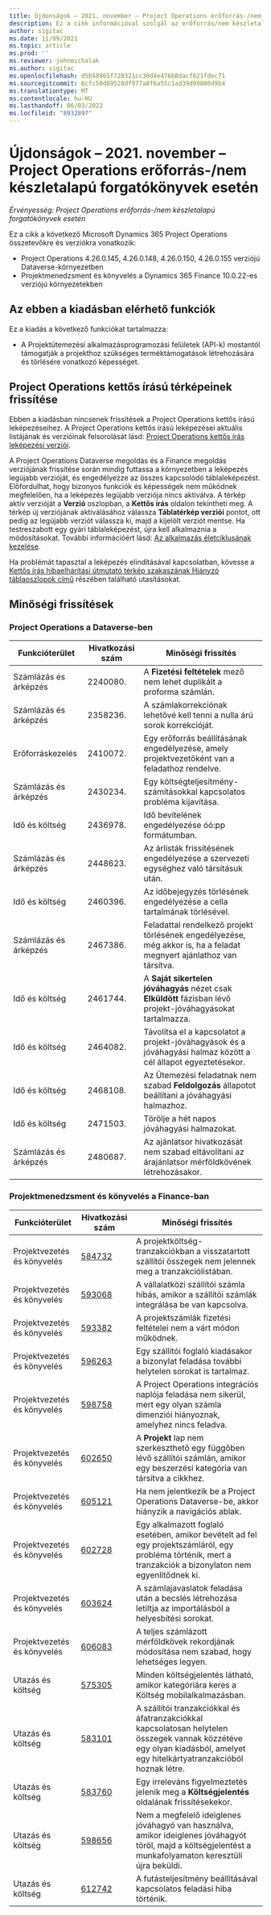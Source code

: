 ```yaml
---
title: Újdonságok – 2021. november – Project Operations erőforrás-/nem készletalapú forgatókönyvek esetén
description: Ez a cikk információval szolgál az erőforrás/nem készletalapú forgatókönyvek projektjeihez tartozó minőségi frissítésekről, amelyek a Project Operations 2021. novemberi kiadásában váltak elérhetővé.
author: sigitac
ms.date: 11/09/2021
ms.topic: article
ms.prod: ''
ms.reviewer: johnmichalak
ms.author: sigitac
ms.openlocfilehash: d5b58965f728321cc30d4e476b0dacf621fdec71
ms.sourcegitcommit: 6cfc50d89528df977a8f6a55c1ad39d99800d9b4
ms.translationtype: MT
ms.contentlocale: hu-HU
ms.lasthandoff: 06/03/2022
ms.locfileid: "8932897"
---
```

# <a name="whats-new-november-2021---project-operations-for-resourcenon-stocked-based-scenarios"></a>Újdonságok – 2021. november – Project Operations erőforrás-/nem készletalapú forgatókönyvek esetén

*Érvényesség: Project Operations erőforrás-/nem készletalapú forgatókönyvek esetén*

Ez a cikk a következő Microsoft Dynamics 365 Project Operations összetevőkre és verziókra vonatkozik:

- Project Operations 4.26.0.145, 4.26.0.148, 4.26.0.150, 4.26.0.155 verziójú Dataverse-környezetben
- Projektmenedzsment és könyvelés a Dynamics 365 Finance 10.0.22-es verziójú környezetekben

## <a name="features-included-in-this-release"></a>Az ebben a kiadásban elérhető funkciók

Ez a kiadás a következő funkciókat tartalmazza:

- A Projektütemezési alkalmazásprogramozási felületek (API-k) mostantól támogatják a projekthoz szükséges terméktámogatások létrehozására és törlésére vonatkozó képességet.

## <a name="project-operations-dual-write-maps-updates"></a>Project Operations kettős írású térképeinek frissítése

Ebben a kiadásban nincsenek frissítések a Project Operations kettős írású leképezéseihez. A Project Operations kettős írású leképezései aktuális listájának és verzióinak felsorolását lásd: [Project Operations kettős írás leképezési verziói](/dynamics365/project-operations/environment/resource-dual-write-maps).

A Project Operations Dataverse megoldás és a Finance megoldás verziójának frissítése során mindig futtassa a környezetben a leképezés legújabb verzióját, és engedélyezze az összes kapcsolódó táblaleképezést. Előfordulhat, hogy bizonyos funkciók és képességek nem működnek megfelelően, ha a leképezés legújabb verziója nincs aktiválva. A térkép aktív verzióját a **Verzió** oszlopban, a **Kettős írás** oldalon tekintheti meg. A térkép új verziójának aktiválásához válassza **Táblatérkép verziói** pontot, ott pedig az legújabb verziót válassza ki, majd a kijelölt verziót mentse. Ha testreszabott egy gyári táblaleképezést, újra kell alkalmaznia a módosításokat. További információért lásd: [Az alkalmazás életciklusának kezelése](/dynamics365/fin-ops-core/dev-itpro/data-entities/dual-write/app-lifecycle-management).

Ha problémát tapasztal a leképezés elindításával kapcsolatban, kövesse a [Kettős írás hibaelhárítási útmutató térkép szakaszának Hiányzó táblaoszlopok című](/dynamics365/fin-ops-core/dev-itpro/data-entities/dual-write/dual-write-troubleshooting-finops-upgrades#missing-table-columns-issue-on-maps) részében található utasításokat.

## <a name="quality-updates"></a>Minőségi frissítések

### <a name="project-operations-in-dataverse"></a>Project Operations a Dataverse-ben

| Funkcióterület | Hivatkozási szám | Minőségi frissítés |
| --- | --- | --- |
| Számlázás és árképzés | 2240080. | A **Fizetési feltételek** mező nem lehet duplikált a proforma számlán. |
| Számlázás és árképzés | 2358236. | A számlakorrekciónak lehetővé kell tenni a nulla árú sorok korrekcióját. |
| Erőforráskezelés | 2410072. | Egy erőforrás beállításának engedélyezése, amely projektvezetőként van a feladathoz rendelve. |
| Számlázás és árképzés | 2430234. | Egy költségteljesítmény-számításokkal kapcsolatos probléma kijavítása. |
| Idő és költség | 2436978. | Idő bevitelének engedélyezése óó:pp formátumban. |
| Számlázás és árképzés | 2448623. | Az árlisták frissítésének engedélyezése a szervezeti egységhez való társításuk után. |
| Idő és költség | 2460396. | Az időbejegyzés törlésének engedélyezése a cella tartalmának törlésével. |
| Számlázás és árképzés | 2467386. | Feladattal rendelkező projekt törlésének engedélyezése, még akkor is, ha a feladat megnyert ajánlathoz van társítva. |
| Idő és költség | 2461744. | A **Saját sikertelen jóváhagyás** nézet csak **Elküldött** fázisban lévő projekt-jóváhagyásokat tartalmazza. |
| Idő és költség | 2464082. | Távolítsa el a kapcsolatot a projekt-jóváhagyások és a jóváhagyási halmaz között a cél állapot egyeztetésekor. |
| Idő és költség | 2468108. | Az Ütemezési feladatnak nem szabad **Feldolgozás** állapotot beállítani a jóváhagyási halmazhoz. |
| Idő és költség | 2471503. | Törölje a hét napos jóváhagyási halmazokat. |
| Számlázás és árképzés | 2480687. | Az ajánlatsor hivatkozását nem szabad eltávolítani az árajánlatsor mérföldkövének létrehozásakor. |

### <a name="project-management-and-accounting-in-finance"></a>Projektmenedzsment és könyvelés a Finance-ban

| Funkcióterület | Hivatkozási szám | Minőségi frissítés |
| --- | --- | --- |
| Projektvezetés és könyvelés | [584732](https://fix.lcs.dynamics.com/Issue/Details/?bugId=584732) | A projektköltség-tranzakciókban a visszatartott szállítói összegek nem jelennek meg a tranzakciólistában. |
| Projektvezetés és könyvelés | [593068](https://fix.lcs.dynamics.com/Issue/Details/?bugId=593068) | A vállalatközi szállítói számla hibás, amikor a szállítói számlák integrálása be van kapcsolva. |
| Projektvezetés és könyvelés | [593382](https://fix.lcs.dynamics.com/Issue/Details/?bugId=593382) | A projektszámlák fizetési feltételei nem a várt módon működnek. |
| Projektvezetés és könyvelés | [596263](https://fix.lcs.dynamics.com/Issue/Details/?bugId=596263) | Egy szállítói foglaló kiadásakor a bizonylat feladása további helytelen sorokat is tartalmaz. |
| Projektvezetés és könyvelés | [598758](https://fix.lcs.dynamics.com/Issue/Details/?bugId=598758) | A Project Operations integrációs naplója feladása nem sikerül, mert egy olyan számla dimenziói hiányoznak, amelyhez nincs feladva. |
| Projektvezetés és könyvelés | [602650](https://fix.lcs.dynamics.com/Issue/Details/?bugId=602650) | A **Projekt** lap nem szerkeszthető egy függőben lévő szállítói számlán, amikor egy beszerzési kategória van társítva a cikkhez. |
| Projektvezetés és könyvelés | [605121](https://fix.lcs.dynamics.com/Issue/Details/?bugId=605121) | Ha nem jelentkezik be a Project Operations Dataverse-be, akkor hiányzik a navigációs ablak. |
| Projektvezetés és könyvelés | [602728](https://fix.lcs.dynamics.com/Issue/Details/?bugId=602728) | Egy alkalmazott foglaló esetében, amikor bevételt ad fel egy projektszámláról, egy probléma történik, mert a tranzakciók a bizonylaton nem egyenlítődnek ki. |
| Projektvezetés és könyvelés | [603624](https://fix.lcs.dynamics.com/Issue/Details/?bugId=603624) | A számlajavaslatok feladása után a becslés létrehozása letiltja az importálásból a helyesbítési sorokat. |
| Projektvezetés és könyvelés | [606083](https://fix.lcs.dynamics.com/Issue/Details/?bugId=606083) | A teljes számlázott mérföldkövek rekordjának módosítása nem szabad, hogy lehetséges legyen. |
| Utazás és költség | [575305](https://fix.lcs.dynamics.com/Issue/Details/?bugId=575305) | Minden költségjelentés látható, amikor kategóriára keres a Költség mobilalkalmazásban. |
| Utazás és költség | [583101](https://fix.lcs.dynamics.com/Issue/Details/?bugId=583101) | A szállítói tranzakciókkal és áfatranzakciókkal kapcsolatosan helytelen összegek vannak közzétéve egy olyan kiadásból, amelyet egy hitelkártyatranzakcióból hoznak létre. |
| Utazás és költség | [583760](https://fix.lcs.dynamics.com/Issue/Details/?bugId=583760) | Egy irreleváns figyelmeztetés jelenik meg a **Költségjelentés** oldalának frissítésekekor. |
| Utazás és költség | [598656](https://fix.lcs.dynamics.com/Issue/Details/?bugId=598656) | Nem a megfelelő ideiglenes jóváhagyó van használva, amikor ideiglenes jóváhagyót töröl, majd a költségjelentést a munkafolyamaton keresztüli újra beküldi. |
| Utazás és költség | [612742](https://fix.lcs.dynamics.com/Issue/Details/?bugId=612742) | A futásteljesítmény beállításával kapcsolatos feladási hiba történik. |
